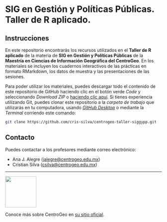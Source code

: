 # SIG en Gestión y Políticas Públicas. Taller de R aplicado.

## Instrucciones

En este repositorio encontrarás los recursos utilizados en el **Taller de R aplicado** de la materia de **SIG en Gestión y Políticas Públicas** de la **Maestría en Ciencias de Información Geográfica del CentroGeo**. En los materiales se incluyen los cuadernos interactivos de las prácticas en formato RMarkdown, los datos de muestra y las presentaciones de las sesiones.

Para poder utilizar los materiales, puedes descargar todo el contenido de este repositorio de GitHub haciendo clic en el botón verde *Code* y seleccionando *Download ZIP* o [haciendo clic aquí](https://github.com/cris-silva/centrogeo-taller-siggypp/archive/refs/heads/main.zip). Si tienes experiencia utilizando Git, puedes clonar este repositorio a la *carpeta de trabajo* que utilizarás en tu computadora, usando *[GitHub Desktop](https://desktop.github.com)* o mediante la *Terminal* corriendo este comando:

``` bash
git clone https://github.com/cris-silva/centrogeo-taller-siggypp.git
```

## Contacto

Puedes contactar a los profesores mediante correo electrónico:

* Ana J. Alegre ([jalegre@centrogeo.edu.mx](mailto:jalegre@centrogeo.edu.mx))
* Cristian Silva ([csilva@centrogeo.edu.mx](mailto:csilva@centrogeo.edu.mx))

---

<a href="https://www.centrogeo.org.mx"><img src="https://www.centrogeo.org.mx/templates/ja_resume/images/logo_centrogeo_wide.svg" height="100"></a>

Conoce más sobre CentroGeo en [su sitio oficial](https://www.centrogeo.org.mx).
